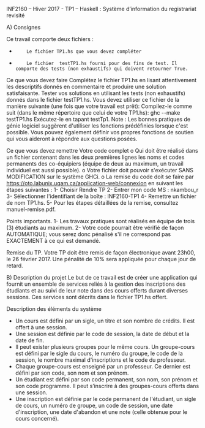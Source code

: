 INF2160 – Hiver 2017 - TP1 – Haskell :
Système d’information du registrariat revisité
 
A) Consignes
 
Ce travail comporte deux fichiers :
-         Le fichier TP1.hs que vous devez compléter
-         Le fichier  testTP1.hs fourni pour des fins de test. Il comporte des tests (non exhaustifs) qui doivent retourner True.
Ce que vous devez faire 
Complétez le fichier TP1.hs en lisant attentivement les descriptifs donnés en commentaire et produire une solution satisfaisante.
Tester vos solutions en utilisant les tests (non exhaustifs) donnés dans le fichier testTP1.hs. Vous devez utiliser ce fichier de la manière suivante (une fois que votre travail est prêt):
Compilez-le comme suit (dans le même répertoire que celui de votre TP1.hs): ghc --make testTP1.hs
Exécutez-le en tapant testTp1.
Note : Les bonnes pratiques de génie logiciel suggèrent d'utiliser les fonctions prédéfinies lorsque c'est possible. Vous pouvez également définir vos propres fonctions de soutien qui vous aideront à répondre aux questions posées. 
 
Ce que vous devez remettre
Votre code complet
o   Qui doit être réalisé dans un fichier contenant dans les deux premières lignes les noms et codes permanents des co-équipiers (équipe de deux au maximum, un travail individuel est aussi possible).
o   Votre fichier doit pouvoir s'exécuter SANS MODIFICATION sur le système GHCi.
o   La remise du code doit se faire par https://oto.labunix.uqam.ca/application-web/connexion  en suivant les étapes suivantes :
1- Choisir Rendre TP
2- Entrer mon code MS : nkambou_r
3- Sélectionner l'identifiant de la boîte : INF2160-TP1
4- Remettre un fichier de nom TP1.hs.
5- Pour les étapes détaillées de la remise, consultez  manuel-remise.pdf.
 
Points importants.
1- Les travaux pratiques sont réalisés en équipe de trois (3) étudiants au maximum.
2- Votre code pourrait être vérifié de façon AUTOMATIQUE; vous serez donc pénalisé s'il ne correspond pas EXACTEMENT à ce qui est demandé.
 
Remise du TP.
Votre TP doit être remis de façon électronique avant 23h00, le 26 février 2017. Une pénalité de 10% sera appliquée pour chaque jour de retard.
 
B) Description du projet
Le but de ce travail est de créer une application qui fournit un ensemble de services reliés à la gestion des inscriptions des étudiants et au suivi de leur note dans des cours offerts durant diverses sessions. Ces services sont décrits dans le fichier TP1.hs offert.
 
Description des éléments du système
- Un cours est défini par un sigle, un titre et son nombre de crédits. Il est offert à une session.
- Une session est définie par le code de session, la date de début et la date de fin.
- Il peut exister plusieurs groupes pour le même cours. Un groupe-cours est défini par le sigle du cours, le numéro du groupe, le code de la session, le nombre maximal d'inscriptions et le code du professeur.
- Chaque groupe-cours est enseigné par un professeur. Ce dernier est défini par son code, son nom et son prénom.
- Un étudiant est défini par son code permanent, son nom, son prénom et son code programme. Il peut s’inscrire à des groupes-cours offerts dans une session.
- Une inscription est définie par le code permanent de l'étudiant, un sigle de cours, un numéro de groupe, un code de session, une date d'inscription, une date d'abandon et une note (celle obtenue pour le cours concerné).